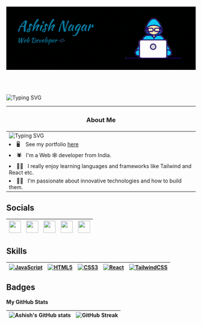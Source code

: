 ![](./assets/Header%20Banner.gif)

<br/> 
<br/>





 ![Typing SVG](https://readme-typing-svg.herokuapp.com?font=Kaushan+Script&size=45&duration=3500&pause=1000&vCenter=true&width=600&height=75&lines=Hello+There+👋;I++Am++Ashish++Nagar;console.log(%22+Nice++to+Meet++You+%22))


<!-- ============================================================================================================================== -->

| <h3>About Me</h3> |
| --- |
|  ![Typing SVG](https://readme-typing-svg.herokuapp.com?font=&duration=3500&pause=1000&width=435&lines=UI%2FUX+Developer;JavaScript+Developer;Front+End+Developer)  |
| <li> 🖥️ &nbsp;   See my portfolio [here](http://ashish-nagar.netlify.app/) </li> |
| <li> 🕷  &nbsp;   I'm a Web 🕸 developer   from India.  </li> |
| <li> 👨‍💻 &nbsp;   I really enjoy learning languages and frameworks like Tailwind and React etc.  </li>|
| <li> 👨‍🔬  &nbsp; I'm passionate about innovative technologies and how to build them. </li> |


<!-- ## About Me 

![Typing SVG](https://readme-typing-svg.herokuapp.com?font=&duration=3500&pause=1000&color=FFFFFF&width=435&lines=UI%2FUX+Developer;JavaScript+Developer;MERN+Stack+Developer)

- I'm a Web developer from India.
- I really enjoy learning languages and frameworks like Tailwind and React etc.
-  I'm passionate about innovative technologies and how to build them.
- 🖥️  See my portfolio [here](http://ashish-nagar.netlify.app/)
<!-- <a href="https://www.twitter.com/Ashish_Nagar_" target="_blank" rel="noreferrer"><img src="https://img.shields.io/twitter/follow/Ashish_Nagar_?logo=twitter&style=for-the-badge&color=0891b2&labelColor=000000" /></a> -->



## Socials

|  <a href="https://www.github.com/Ashish-Nagar-027" target="_blank" rel="noreferrer"><img src="https://raw.githubusercontent.com/danielcranney/readme-generator/main/public/icons/socials/github-dark.svg" width="32" height="32" /></a> | <a href="https://ashish033.hashnode.dev" target="_blank" rel="noreferrer"><img src="https://raw.githubusercontent.com/danielcranney/readme-generator/main/public/icons/socials/hashnode.svg" width="32" height="32" /></a> | <a href="http://www.instagram.com/that_one_dude_277" target="_blank" rel="noreferrer"><img src="https://raw.githubusercontent.com/danielcranney/readme-generator/main/public/icons/socials/instagram.svg" width="32" height="32" /></a> | <a href="https://www.linkedin.com/in/AshishNagar027/" target="_blank" rel="noreferrer"><img src="https://raw.githubusercontent.com/danielcranney/readme-generator/main/public/icons/socials/linkedin.svg" width="32" height="32" /></a> | <a href="https://www.twitter.com/Ashish_Nagar_" target="_blank" rel="noreferrer"><img src="https://raw.githubusercontent.com/danielcranney/readme-generator/main/public/icons/socials/twitter.svg" width="32" height="32" /></a>
|---|---|---|---|---|

 
## Skills

| <a href="https://developer.mozilla.org/en-US/docs/Web/JavaScript" target="_blank" rel="noreferrer"><img src="https://raw.githubusercontent.com/danielcranney/readme-generator/main/public/icons/skills/javascript-colored.svg" width="36" height="36" alt="JavaScript" /></a> | <a href="https://developer.mozilla.org/en-US/docs/Glossary/HTML5" target="_blank" rel="noreferrer"><img src="https://raw.githubusercontent.com/danielcranney/readme-generator/main/public/icons/skills/html5-colored.svg" width="36" height="36" alt="HTML5" /></a> | <a href="https://www.w3.org/TR/CSS/#css" target="_blank" rel="noreferrer"><img src="https://raw.githubusercontent.com/danielcranney/readme-generator/main/public/icons/skills/css3-colored.svg" width="36" height="36" alt="CSS3" /></a> | <a href="https://reactjs.org/" target="_blank" rel="noreferrer"><img src="https://raw.githubusercontent.com/danielcranney/readme-generator/main/public/icons/skills/react-colored.svg" width="36" height="36" alt="React" /></a> | <a href="https://tailwindcss.com/" target="_blank" rel="noreferrer"><img src="https://raw.githubusercontent.com/danielcranney/readme-generator/main/public/icons/skills/tailwindcss-colored.svg" width="36" height="36" alt="TailwindCSS" /></a> |
|---|---|---|---|---|  


## Badges

<b>My GitHub Stats</b>

| ![Ashish's GitHub stats](https://github-readme-stats.vercel.app/api?username=Ashish-Nagar-027&show_icons=true&border_color=025BDA&theme=transparent&bg_color=00000000) | ![GitHub Streak](https://streak-stats.demolab.com?user=Ashish-Nagar-027&background=00000000&theme=windows-dark) |
|---|---|
<br/>

<!-- ![Ashish's github activity graph](https://activity-graph.herokuapp.com/graph?username=Ashish-Nagar-027&bg_color=00000000&color=025BDA&line=0891b2&point=0255CC&area=true&theme=transparent&hide_border=true) -->

<br/>
<br/>
